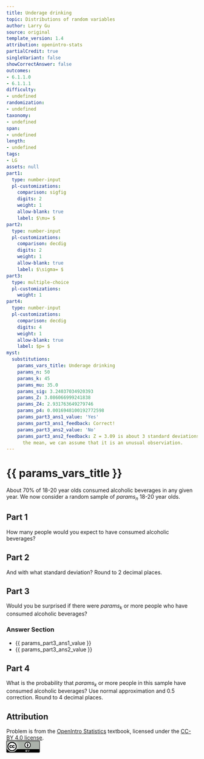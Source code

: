 ```yaml
---
title: Underage drinking
topic: Distributions of random variables
author: Larry Gu
source: original
template_version: 1.4
attribution: openintro-stats
partialCredit: true
singleVariant: false
showCorrectAnswer: false
outcomes:
- 6.1.1.0
- 6.1.1.1
difficulty:
- undefined
randomization:
- undefined
taxonomy:
- undefined
span:
- undefined
length:
- undefined
tags:
- LG
assets: null
part1:
  type: number-input
  pl-customizations:
    comparison: sigfig
    digits: 2
    weight: 1
    allow-blank: true
    label: $\mu= $
part2:
  type: number-input
  pl-customizations:
    comparison: decdig
    digits: 2
    weight: 1
    allow-blank: true
    label: $\sigma= $
part3:
  type: multiple-choice
  pl-customizations:
    weight: 1
part4:
  type: number-input
  pl-customizations:
    comparison: decdig
    digits: 4
    weight: 1
    allow-blank: true
    label: $p= $
myst:
  substitutions:
    params_vars_title: Underage drinking
    params_n: 50
    params_k: 45
    params_mu: 35.0
    params_sig: 3.24037034920393
    params_Z: 3.086066999241838
    params_Z4: 2.931763649279746
    params_p4: 0.0016948100192772598
    params_part3_ans1_value: 'Yes'
    params_part3_ans1_feedback: Correct!
    params_part3_ans2_value: 'No'
    params_part3_ans2_feedback: Z = 3.09 is about 3 standard deviations away from
      the mean, we can assume that it is an unusual observiation.
---
```

# {{ params_vars_title }}
About $70$% of 18-20 year olds consumed alcoholic beverages in any given year. We now consider a random sample of ${{params_n}}$ 18-20 year olds.

## Part 1

How many people would you expect to have consumed alcoholic beverages?

## Part 2

And with what standard deviation? Round to 2 decimal places.

## Part 3

Would you be surprised if there were ${{params_k}}$ or more people who have consumed alcoholic beverages?

### Answer Section

- {{ params_part3_ans1_value }}
- {{ params_part3_ans2_value }}

## Part 4

What is the probability that ${{params_k}}$ or more people in this sample have consumed alcoholic beverages?
Use normal approximation and 0.5 correction. Round to 4 decimal places.

## Attribution

Problem is from the [OpenIntro Statistics](https://openintro.org/book/os/) textbook, licensed under the [CC-BY 4.0 license](https://creativecommons.org/licenses/by/4.0/).<br>![Image representing the Creative Commons 4.0 BY license.](https://raw.githubusercontent.com/firasm/bits/master/by.png)
